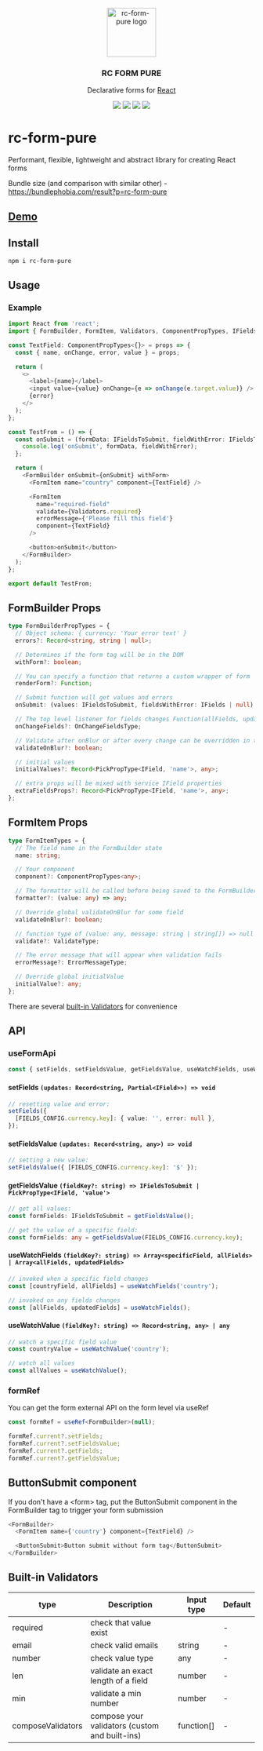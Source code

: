 <p align="center">
  <a href="https://github.com/mallchel/rc-form-pure/" target="blank">
    <img src="https://i.ibb.co/XkTNDRS/rc-form-pure-logo.png" width="100" alt="rc-form-pure logo">
  </a>
</p>

<h3 align="center">
  RC FORM PURE
</h3>

<p align="center">
  Declarative forms for <a href="https://facebook.github.io/react">React</a>
</p>

<p align="center">
  <a href="https://www.npmjs.com/package/rc-form-pure"><img src="https://img.shields.io/npm/v/rc-form-pure?style=flat-square"></a>
  <a href="https://www.npmjs.com/package/rc-form-pure"><img src="https://img.shields.io/npm/dm/rc-form-pure?style=flat-square"></a>
  <a href="https://www.npmjs.com/package/rc-form-pure"><img src="https://img.shields.io/github/stars/mallchel/rc-form-pure?style=flat-square"></a>
  <a href="https://github.com/mallchel/rc-form-pure/actions"><img src="https://github.com/mallchel/rc-form-pure/workflows/CI/badge.svg?style=flat-square"></a>
</p>

# rc-form-pure

Performant, flexible, lightweight and abstract library for creating React forms

Bundle size (and comparison with similar other) - https://bundlephobia.com/result?p=rc-form-pure

## [Demo](https://codesandbox.io/s/brave-ritchie-8zwvu)

## Install

```
npm i rc-form-pure
```

## Usage

### Example

```ts
import React from 'react';
import { FormBuilder, FormItem, Validators, ComponentPropTypes, IFieldsToSubmit } from 'rc-form-pure';

const TextField: ComponentPropTypes<{}> = props => {
  const { name, onChange, error, value } = props;

  return (
    <>
      <label>{name}</label>
      <input value={value} onChange={e => onChange(e.target.value)} />
      {error}
    </>
  );
};

const TestFrom = () => {
  const onSubmit = (formData: IFieldsToSubmit, fieldWithError: IFieldsToSubmit | null) => {
    console.log('onSubmit', formData, fieldWithError);
  };

  return (
    <FormBuilder onSubmit={onSubmit} withForm>
      <FormItem name="country" component={TextField} />

      <FormItem
        name="required-field"
        validate={Validators.required}
        errorMessage={'Please fill this field'}
        component={TextField}
      />

      <button>onSubmit</button>
    </FormBuilder>
  );
};

export default TestFrom;
```

## FormBuilder Props

```ts
type FormBuilderPropTypes = {
  // Object schema: { currency: 'Your error text' }
  errors?: Record<string, string | null>;

  // Determines if the form tag will be in the DOM
  withForm?: boolean;

  // You can specify a function that returns a custom wrapper of form
  renderForm?: Function;

  // Submit function will get values and errors
  onSubmit: (values: IFieldsToSubmit, fieldsWithError: IFields | null) => Promise<any> | void;

  // The top level listener for fields changes Function(allFields, updatedFields) or { [nameField]: (specificfield, allFields) => {}
  onChangeFields?: OnChangeFieldsType;

  // Validate after onBlur or after every change can be overridden in the FormItem props
  validateOnBlur?: boolean;

  // initial values
  initialValues?: Record<PickPropType<IField, 'name'>, any>;

  // extra props will be mixed with service IField properties
  extraFieldsProps?: Record<PickPropType<IField, 'name'>, any>;
};
```

## FormItem Props

```ts
type FormItemTypes = {
  // The field name in the FormBuilder state
  name: string;

  // Your component
  component?: ComponentPropTypes<any>;

  // The formatter will be called before being saved to the FormBuilder state
  formatter?: (value: any) => any;

  // Override global validateOnBlur for some field
  validateOnBlur?: boolean;

  // function type of (value: any, message: string | string[]) => null | string | string[]
  validate?: ValidateType;

  // The error message that will appear when validation fails
  errorMessage?: ErrorMessageType;

  // Override global initialValue
  initialValue?: any;
};
```

There are several [built-in Validators](#built-in-validators) for convenience

## API

### useFormApi

```ts
const { setFields, setFieldsValue, getFieldsValue, useWatchFields, useWatchValue } = useFormApi();
```

#### setFields `(updates: Record<string, Partial<IField>>) => void`

```ts
// resetting value and error:
setFields({
  [FIELDS_CONFIG.currency.key]: { value: '', error: null },
});
```

#### setFieldsValue `(updates: Record<string, any>) => void`

```ts
// setting a new value:
setFieldsValue({ [FIELDS_CONFIG.currency.key]: '$' });
```

#### getFieldsValue `(fieldKey?: string) => IFieldsToSubmit | PickPropType<IField, 'value'>`

```ts
// get all values:
const formFields: IFieldsToSubmit = getFieldsValue();

// get the value of a specific field:
const formFields: any = getFieldsValue(FIELDS_CONFIG.currency.key);
```

#### useWatchFields `(fieldKey?: string) => Array<specificField, allFields> | Array<allFields, updatedFields>`

```ts
// invoked when a specific field changes
const [countryField, allFields] = useWatchFields('country');

// invoked on any fields changes
const [allFields, updatedFields] = useWatchFields();
```

#### useWatchValue `(fieldKey?: string) => Record<string, any> | any`

```ts
// watch a specific field value
const countryValue = useWatchValue('country');

// watch all values
const allValues = useWatchValue();
```

### formRef

You can get the form external API on the form level via useRef

```ts
const formRef = useRef<FormBuilder>(null);

formRef.current?.setFields;
formRef.current?.setFieldsValue;
formRef.current?.getFields;
formRef.current?.getFieldsValue;
```

## ButtonSubmit component

If you don't have a \<form\> tag, put the ButtonSubmit component in the FormBuilder tag to trigger your form submission

```ts
<FormBuilder>
  <FormItem name={'country'} component={TextField} />

  <ButtonSubmit>Button submit without form tag</ButtonSubmit>
</FormBuilder>
```

## Built-in Validators

| type              | Description                                    | Input type | Default |
| ----------------- | ---------------------------------------------- | ---------- | ------- |
| required          | check that value exist                         |            | -       |
| email             | check valid emails                             | string     | -       |
| number            | check value type                               | any        | -       |
| len               | validate an exact length of a field            | number     | -       |
| min               | validate a min number                          | number     | -       |
| composeValidators | compose your validators (custom and built-ins) | function[] | -       |
